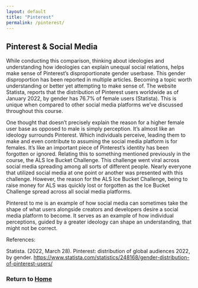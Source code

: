 ```yaml
---
layout: default
title: "Pinterest"
permalink: /pinterest/
---
```


## Pinterest & Social Media

While conducting this comparison, thinking about ideologies and understanding how ideologies can explain unequal social relations, helps make sense of Pinterest’s disproportionate gender userbase. This gender disproportion has been reported in multiple articles. Becoming a topic worth understanding or better yet attempting to make sense of. The website Statista, reports that the distribution of Pinterest users worldwide as of January 2022, by gender has 76.7% of female users (Statista). This is unique when compared to other social media platforms we’ve discussed throughout this course.

One thought that doesn’t precisely explain the reason for a higher female user base as opposed to male is simply perception. It’s almost like an ideology surrounds Pinterest. Which individuals perceive, leading them to make and even contribute to assuming the social media platform is for females. It’s like an important piece of Pinterest’s identity has been forgotten or ignored. Relating this to something mentioned previously in the course, the ALS Ice Bucket Challenge. This challenge went viral across social media spreading among all sorts of different people. Nearly everyone that utilized social media at one point or another was presented with this challenge. However, the reason for the ALS Ice Bucket Challenge, being to raise money for ALS was quickly lost or forgotten as the Ice Bucket Challenge spread across all social media platforms.

Pinterest to me is an example of how social media can sometimes take the shape of what users alongside creators and developers desire a social media platform to become. It serves as an example of how individual perceptions, guided by a greater ideology can shape an understanding, that might not be correct.

References:

Statista. (2022, March 28). Pinterest: distribution of global audiences 2022, by gender.
https://www.statista.com/statistics/248168/gender-distribution-of-pinterest-users/

### Return to [Home](index.md)
